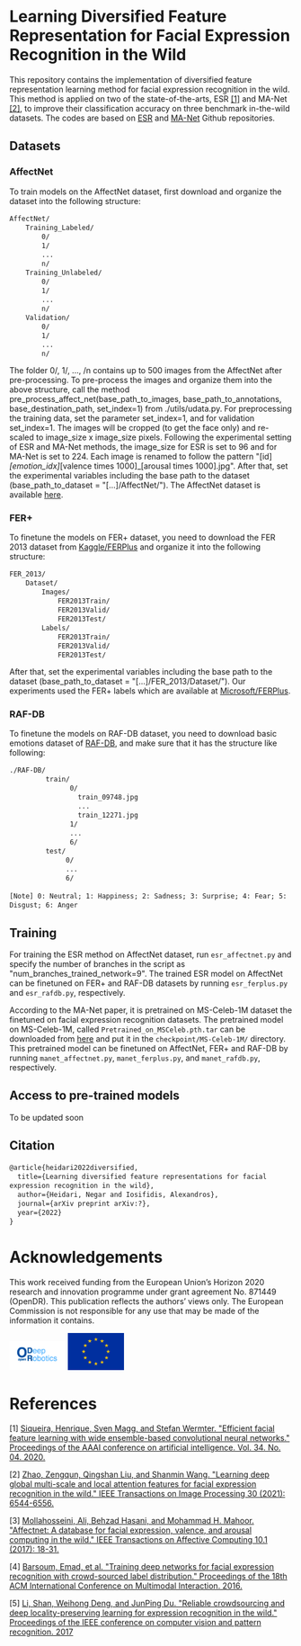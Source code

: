 # Learning Diversified Feature Representation for Facial Expression Recognition in the Wild

This repository contains the implementation of diversified feature representation learning method for facial expression recognition in the wild. 
This method is applied on two of the state-of-the-arts, ESR [[1]](#1) and MA-Net [[2]](#2), to improve their classification accuracy on three benchmark in-the-wild datasets. 
The codes are based on [ESR](https://github.com/siqueira-hc/Efficient-Facial-Feature-Learning-with-Wide-Ensemble-based-Convolutional-Neural-Networks) and [MA-Net](https://github.com/zengqunzhao/MA-Net) Github repositories. 

## Datasets
### AffectNet
To train models on the AffectNet dataset, first download and organize the dataset into the following structure:

```
AffectNet/    
    Training_Labeled/
        0/
        1/
        ...
        n/
    Training_Unlabeled/
        0/
        1/
        ...
        n/
    Validation/
        0/
        1/
        ...
        n/
```
The folder 0/, 1/, ..., /n contains up to 500 images from the AffectNet after pre-processing. To pre-process the images and organize them into the above structure, call the method pre_process_affect_net(base_path_to_images, base_path_to_annotations, base_destination_path, set_index=1) from ./utils/udata.py. For preprocessing the training data, set the parameter set_index=1, and for validation set_index=1. The images will be cropped (to get the face only) and re-scaled to image_size x image_size pixels. Following the experimental setting of ESR and MA-Net methods, the image_size for ESR is set to 96 and for MA-Net is set to 224. Each image is renamed to follow the pattern "[id]_[emotion_idx]_[valence times 1000]_[arousal times 1000].jpg".
After that, set the experimental variables including the base path to the dataset (base_path_to_dataset = "[...]/AffectNet/").
The AffectNet dataset is available [here](http://mohammadmahoor.com/affectnet/).

### FER+
To finetune the models on FER+ dataset, you need to download the FER 2013 dataset from [Kaggle/FERPlus](https://www.kaggle.com/c/challenges-in-representation-learning-facial-expression-recognition-challenge/data) and organize it into the following structure:

```
FER_2013/
    Dataset/
        Images/
            FER2013Train/
            FER2013Valid/
            FER2013Test/
        Labels/
            FER2013Train/
            FER2013Valid/
            FER2013Test/
```
After that, set the experimental variables including the base path to the dataset (base_path_to_dataset = "[...]/FER_2013/Dataset/").
Our experiments used the FER+ labels which are available at [Microsoft/FERPlus](https://github.com/microsoft/FERPlus).


### RAF-DB
To finetune the models on RAF-DB dataset, you need to download basic emotions dataset of [RAF-DB](http://www.whdeng.cn/raf/model1.html), and make sure that it has the structure like following:
 
```
./RAF-DB/
         train/
               0/
                 train_09748.jpg
                 ...
                 train_12271.jpg
               1/
               ...
               6/
         test/
              0/
              ...
              6/

[Note] 0: Neutral; 1: Happiness; 2: Sadness; 3: Surprise; 4: Fear; 5: Disgust; 6: Anger
```


## Training 
For training the ESR method on AffectNet dataset, run ```esr_affectnet.py``` and specify the number of branches in the script as "num_branches_trained_network=9". 
The trained ESR model on AffectNet can be finetuned on FER+ and RAF-DB datasets by running ```esr_ferplus.py``` and ```esr_rafdb.py```, respectively. 

According to the MA-Net paper, it is pretrained on MS-Celeb-1M dataset the finetuned on facial expression recognition datasets. The pretrained model on MS-Celeb-1M, called ```Pretrained_on_MSCeleb.pth.tar``` can be downloaded from [here](https://drive.google.com/file/d/1tro_RCovLKNACt4MKYp3dmIvvxiOC2pi/view?usp=sharing) and put it in the ```checkpoint/MS-Celeb-1M/``` directory. 
This pretrained model can be finetuned on AffectNet, FER+ and RAF-DB by running ```manet_affectnet.py```, ```manet_ferplus.py```, and ```manet_rafdb.py```, respectively.
## Access to pre-trained models
To be updated soon 
## Citation
```
@article{heidari2022diversified,
  title={Learning diversified feature representations for facial expression recognition in the wild},
  author={Heidari, Negar and Iosifidis, Alexandros},
  journal={arXiv preprint arXiv:?},
  year={2022}
}
```

# Acknowledgements
This work received funding from the European Union’s Horizon 2020 research and innovation programme under grant agreement No. 871449 (OpenDR). This publication reflects the authors’ views only. The European Commission is not responsible for any use that may be made of the information it contains.

<img src="https://github.com/negarhdr/Diversified-Facial-Expression-Recognition/blob/main/opendr_logo.png" width="100"> <img src="https://github.com/negarhdr/Diversified-Facial-Expression-Recognition/blob/main/eu_logo.png" width="100">



# References 


<a id="1">[1]</a> 
[Siqueira, Henrique, Sven Magg, and Stefan Wermter. "Efficient facial feature learning with wide ensemble-based convolutional neural networks." Proceedings of the AAAI conference on artificial intelligence. Vol. 34. No. 04. 2020.](https://ojs.aaai.org/index.php/AAAI/article/view/6037)

<a id="2">[2]</a> 
[Zhao, Zengqun, Qingshan Liu, and Shanmin Wang. "Learning deep global multi-scale and local attention features for facial expression recognition in the wild." IEEE Transactions on Image Processing 30 (2021): 6544-6556.](https://ieeexplore.ieee.org/abstract/document/9474949?casa_token=EcE55deTQhIAAAAA:fGEO1hcE3J80KxgtGLwXPgpsGD-5maFFvddoMG3mim0RU9j1mR_jVuFjmPDGTXPcWWeuh8U)

<a id="3">[3]</a> 
[Mollahosseini, Ali, Behzad Hasani, and Mohammad H. Mahoor. "Affectnet: A database for facial expression, valence, and arousal computing in the wild." IEEE Transactions on Affective Computing 10.1 (2017): 18-31.](https://ieeexplore.ieee.org/abstract/document/8013713?casa_token=jNjpOPFaoGAAAAAA:_sI3UC3TdaFj2JHMZfrvlVev-DIwWHCOekhgF-IZ1I-nklm8DT1-KoW7kutALHbRLOQiPac)

<a id="4">[4]</a> 
[Barsoum, Emad, et al. "Training deep networks for facial expression recognition with crowd-sourced label distribution." Proceedings of the 18th ACM International Conference on Multimodal Interaction. 2016.](https://dl.acm.org/doi/abs/10.1145/2993148.2993165?casa_token=TKDVV7lRdP8AAAAA:Oik4YYGDt-L-_TBSUZFHfv2buvXkFLqlxqv3qXBFyutJk9Gsrdw3o2DSCQG5gunJ9w7QKB_fQg)

<a id="5">[5]</a> 
[Li, Shan, Weihong Deng, and JunPing Du. "Reliable crowdsourcing and deep locality-preserving learning for expression recognition in the wild." Proceedings of the IEEE conference on computer vision and pattern recognition. 2017](https://openaccess.thecvf.com/content_cvpr_2017/html/Li_Reliable_Crowdsourcing_and_CVPR_2017_paper.html)
